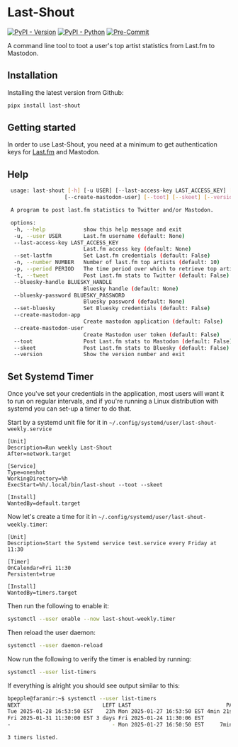 # Last-Shout

[![PyPI - Version](https://img.shields.io/pypi/v/last-shout.svg)](https://pypi.org/project/last-shout/)
[![PyPI - Python](https://img.shields.io/pypi/pyversions/last-shout.svg)](https://pypi.org/project/last-shout/)
[![Pre-Commit](https://img.shields.io/badge/Pre--Commit-Enabled-informational?logo=pre-commit)](https://github.com/pre-commit/pre-commit)

A command line tool to toot a user's top artist statistics from Last.fm to Mastodon.

## Installation

Installing the latest version from Github:

```bash
pipx install last-shout
```

## Getting started

In order to use Last-Shout, you need at a minimum to get authentication keys for [Last.fm](https://www.last.fm) and
Mastodon.

## Help

```bash
 usage: last-shout [-h] [-u USER] [--last-access-key LAST_ACCESS_KEY] [--set-lastfm] [-n NUMBER] [-p PERIOD] [-t] [--bluesky-handle BLUESKY_HANDLE] [--bluesky-password BLUESKY_PASSWORD] [--set-bluesky] [--create-mastodon-app]
                  [--create-mastodon-user] [--toot] [--skeet] [--version]

 A program to post last.fm statistics to Twitter and/or Mastodon.

 options:
  -h, --help            show this help message and exit
  -u, --user USER       Last.fm username (default: None)
  --last-access-key LAST_ACCESS_KEY
                        Last.fm access key (default: None)
  --set-lastfm          Set Last.fm credentials (default: False)
  -n, --number NUMBER   Number of last.fm top artists (default: 10)
  -p, --period PERIOD   The time period over which to retrieve top artists. Options are: overall | 7day | 1month | 3month | 6month | 12month (default: 7day)
  -t, --tweet           Post Last.fm stats to Twitter (default: False)
  --bluesky-handle BLUESKY_HANDLE
                        Bluesky handle (default: None)
  --bluesky-password BLUESKY_PASSWORD
                        Bluesky password (default: None)
  --set-bluesky         Set Bluesky credentials (default: False)
  --create-mastodon-app
                        Create mastodon application (default: False)
  --create-mastodon-user
                        Create Mastodon user token (default: False)
  --toot                Post Last.fm stats to Mastodon (default: False)
  --skeet               Post Last.fm stats to Bluesky (default: False)
  --version             Show the version number and exit
```

## Set Systemd Timer

Once you've set your credentials in the application, most users will want it to run on regular intervals, and if you're
running a Linux distribution with systemd you can set-up a timer to do that.

Start by a systemd unit file for it in `~/.config/systemd/user/last-shout-weekly.service`

```text
[Unit]
Description=Run weekly Last-Shout
After=network.target

[Service]
Type=oneshot
WorkingDirectory=%h
ExecStart=%h/.local/bin/last-shout --toot --skeet

[Install]
WantedBy=default.target
```

Now let's create a time for it in `~/.config/systemd/user/last-shout-weekly.timer`:

```text
[Unit]
Description=Start the Systemd service test.service every Friday at 11:30

[Timer]
OnCalendar=Fri 11:30
Persistent=true

[Install]
WantedBy=timers.target
```

Then run the following to enable it:

```bash
systemctl --user enable --now last-shout-weekly.timer
```

Then reload the user daemon:

```bash
systemctl --user daemon-reload
```

Now run the following to verify the timer is enabled by running:

```bash
systemctl --user list-timers
```

If everything is alright you should see output similar to this:

```bash
bpepple@faramir:~$ systemctl --user list-timers
NEXT                          LEFT LAST                              PASSED UNIT                         ACTIVATES                     
Tue 2025-01-28 16:53:50 EST    23h Mon 2025-01-27 16:53:50 EST 4min 21s ago systemd-tmpfiles-clean.timer systemd-tmpfiles-clean.service
Fri 2025-01-31 11:30:00 EST 3 days Fri 2025-01-24 11:30:06 EST            - last-shout-weekly.timer      last-shout-weekly.service
-                                - Mon 2025-01-27 16:50:50 EST     7min ago grub-boot-success.timer      grub-boot-success.service

3 timers listed.

```
